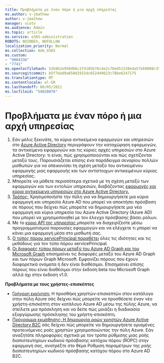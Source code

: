 ```yaml
---
title: Προβλήματα με έναν πόρο ή μια αρχή υπηρεσίας
ms.author: v-jmathew
author: v-jmathew
manager: scotv
ms.audience: Admin
ms.topic: article
ms.service: o365-administration
ROBOTS: NOINDEX, NOFOLLOW
localization_priority: Normal
ms.collection: Adm_O365
ms.custom:
- "9004336"
- "7741"
ms.openlocfilehash: 52b9b2e950d66c2f4105b76c4e2c70ed51320e4a57eb0008c353a9587fcc6510
ms.sourcegitcommit: b5f7da89a650d2915dc652449623c78be6247175
ms.translationtype: MT
ms.contentlocale: el-GR
ms.lasthandoff: 08/05/2021
ms.locfileid: "54028076"
---
```

# <a name="issues-with-a-resource-or-service-principal"></a>Προβλήματα με έναν πόρο ή μια αρχή υπηρεσίας

1. Εάν μόλις ξεκινάτε, τα κύρια αντικείμενα εφαρμογών και υπηρεσιών στο [Azure Active Directory](https://docs.microsoft.com/azure/active-directory/develop/app-objects-and-service-principals) περιγράφουν την καταχώρηση εφαρμογών, τα αντικείμενα εφαρμογών και τις κύριες αρχές υπηρεσιών στο Azure Active Directory: τι είναι, πώς χρησιμοποιούνται και πώς σχετίζονται μεταξύ τους. Παρουσιάζεται επίσης ένα παράδειγμα σεναρίου πολλών μισθωτών για να απεικονίσει τη σχέση μεταξύ του αντικειμένου εφαρμογής μιας εφαρμογής και των αντίστοιχων αντικειμένων κύριας υπηρεσίας.
2. Μπορείτε να μάθετε περισσότερα σχετικά με τη σχέση μεταξύ των εφαρμογών και των εντολών υπηρεσιών, διαβάζοντας [εφαρμογές και κύρια αντικείμενα υπηρεσιών στο Azure Active Directory.](https://docs.microsoft.com/azure/active-directory/develop/app-objects-and-service-principals)
3. [Τρόπος:](https://docs.microsoft.com/azure/active-directory/develop/howto-create-service-principal-portal) Χρησιμοποιήστε την πύλη για να δημιουργήσετε μια κύρια εφαρμογή και υπηρεσία Azure AD που μπορεί να αποκτήσει πρόσβαση σε πόρους που δείχνει πώς μπορείτε να δημιουργήσετε μια νέα εφαρμογή και κύρια υπηρεσία του Azure Active Directory (Azure AD) που μπορεί να χρησιμοποιηθεί με τον έλεγχο πρόσβασης βάσει ρόλων.
4. Με το [κύριο API της υπηρεσίας,](https://docs.microsoft.com/graph/api/resources/serviceprincipal)μπορείτε να διαχειρίζεστε μέσω προγραμματισμού παρουσίες εφαρμογών και να ελέγχετε τι μπορεί να κάνει μια εφαρμογή μέσα στο μισθωτή σας.
5. [Ο τύπος πόρου servicePrincipal παραθέτει](https://docs.microsoft.com/graph/api/resources/serviceprincipal) όλες τις ιδιότητες και τις μεθόδους για τον τύπο πόρου servicePrincipal.
6. [Οι διαφορές τύπου πόρων μεταξύ του Azure AD Graph και του Microsoft Graph](https://docs.microsoft.com/graph/migrate-azure-ad-graph-resource-differences) επισημαίνει τις διαφορές μεταξύ του Azure AD Graph και των πόρων Graph Microsoft. Εμφανίζει πόρους που έχουν διαφορετικά ονόματα ή δεν είναι διαθέσιμοι. Επισημαίνει επίσης πόρους που είναι διαθέσιμοι στην έκδοση beta του Microsoft Graph αλλά όχι στην έκδοση v1.0.

**Προβλήματα με τους χρήστες-επισκέπτες**

- [Γρήγορη εκκίνηση:](https://docs.microsoft.com/azure/active-directory/external-identities/b2b-quickstart-add-guest-users-portal#prerequisites) Η προσθήκη χρηστών-επισκεπτών στον κατάλογο στην πύλη Azure σάς δείχνει πώς μπορείτε να προσθέσετε έναν νέο χρήστη-επισκέπτη στον κατάλογο Azure AD μέσω της πύλης Azure, να στείλετε μια πρόσκληση και να δείτε πώς μοιάζει η διαδικασία εξαργύρωσης πρόσκλησης του χρήστη-επισκέπτη.
- [Πρόγραμμα εκμάθησης: Η δημιουργία ροών χρηστών Azure Active Directory B2C](https://docs.microsoft.com/azure/active-directory-b2c/tutorial-create-user-flows) σάς δείχνει πώς μπορείτε να δημιουργήσετε ορισμένες προτεινόμενες ροές χρηστών χρησιμοποιώντας την πύλη Azure. Εάν αναζητάτε πληροφορίες σχετικά με τον τρόπο ρύθμισης μιας ροής διαπιστευτηρίων κωδικού πρόσβασης κατόχου πόρου (ROPC) στην εφαρμογή σας, ανατρέξτε στο θέμα Ρύθμιση παραμέτρων της ροής διαπιστευτηρίων κωδικού πρόσβασης κατόχου πόρου στο Azure AD B2C.
